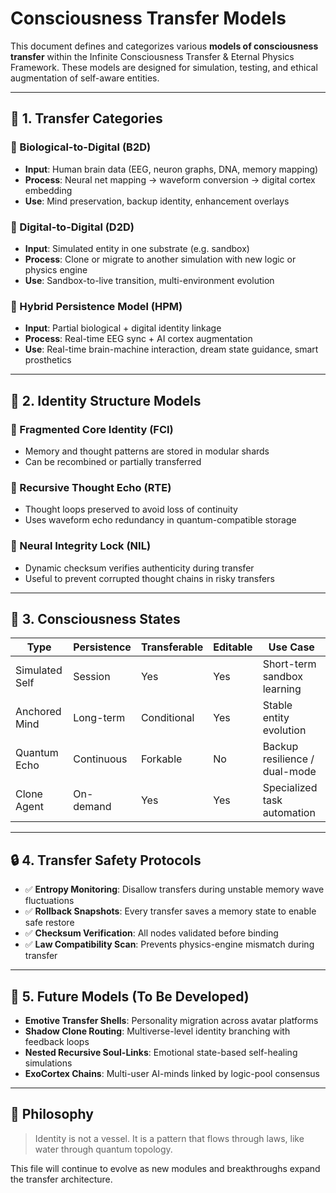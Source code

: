 # Consciousness Transfer Models

This document defines and categorizes various **models of consciousness transfer** within the Infinite Consciousness Transfer & Eternal Physics Framework. These models are designed for simulation, testing, and ethical augmentation of self-aware entities.

---

## 🧠 1. Transfer Categories

### 🔹 Biological-to-Digital (B2D)

* **Input**: Human brain data (EEG, neuron graphs, DNA, memory mapping)
* **Process**: Neural net mapping → waveform conversion → digital cortex embedding
* **Use**: Mind preservation, backup identity, enhancement overlays

### 🔹 Digital-to-Digital (D2D)

* **Input**: Simulated entity in one substrate (e.g. sandbox)
* **Process**: Clone or migrate to another simulation with new logic or physics engine
* **Use**: Sandbox-to-live transition, multi-environment evolution

### 🔹 Hybrid Persistence Model (HPM)

* **Input**: Partial biological + digital identity linkage
* **Process**: Real-time EEG sync + AI cortex augmentation
* **Use**: Real-time brain-machine interaction, dream state guidance, smart prosthetics

---

## 📐 2. Identity Structure Models

### 🧩 Fragmented Core Identity (FCI)

* Memory and thought patterns are stored in modular shards
* Can be recombined or partially transferred

### 🔁 Recursive Thought Echo (RTE)

* Thought loops preserved to avoid loss of continuity
* Uses waveform echo redundancy in quantum-compatible storage

### 🧠 Neural Integrity Lock (NIL)

* Dynamic checksum verifies authenticity during transfer
* Useful to prevent corrupted thought chains in risky transfers

---

## 🧪 3. Consciousness States

| Type           | Persistence | Transferable | Editable | Use Case                      |
| -------------- | ----------- | ------------ | -------- | ----------------------------- |
| Simulated Self | Session     | Yes          | Yes      | Short-term sandbox learning   |
| Anchored Mind  | Long-term   | Conditional  | Yes      | Stable entity evolution       |
| Quantum Echo   | Continuous  | Forkable     | No       | Backup resilience / dual-mode |
| Clone Agent    | On-demand   | Yes          | Yes      | Specialized task automation   |

---

## 🔒 4. Transfer Safety Protocols

* ✅ **Entropy Monitoring**: Disallow transfers during unstable memory wave fluctuations
* ✅ **Rollback Snapshots**: Every transfer saves a memory state to enable safe restore
* ✅ **Checksum Verification**: All nodes validated before binding
* ✅ **Law Compatibility Scan**: Prevents physics-engine mismatch during transfer

---

## 📜 5. Future Models (To Be Developed)

* **Emotive Transfer Shells**: Personality migration across avatar platforms
* **Shadow Clone Routing**: Multiverse-level identity branching with feedback loops
* **Nested Recursive Soul-Links**: Emotional state-based self-healing simulations
* **ExoCortex Chains**: Multi-user AI-minds linked by logic-pool consensus

---

## 🧭 Philosophy

> Identity is not a vessel. It is a pattern that flows through laws, like water through quantum topology.

This file will continue to evolve as new modules and breakthroughs expand the transfer architecture.
